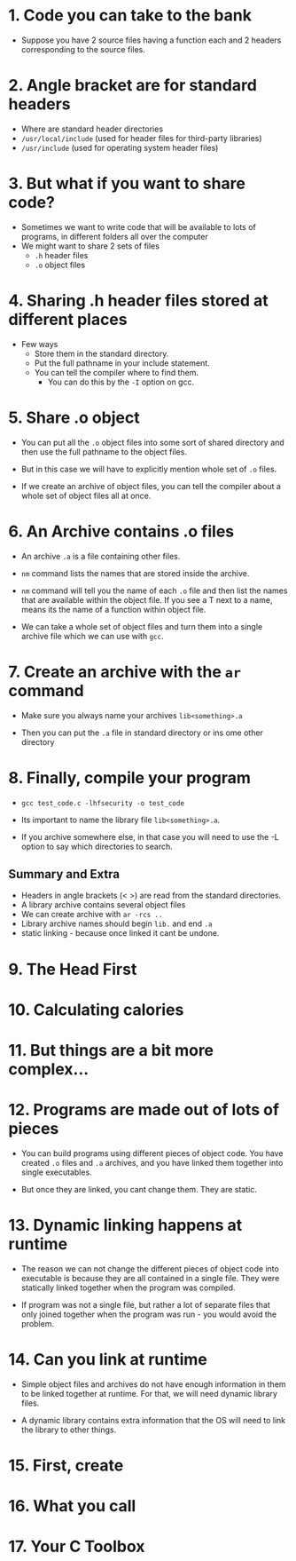 # 1. Code you can take to the bank

- Suppose you have 2 source files having a function each and 2 headers corresponding to the source files.

# 2. Angle bracket are for standard headers

- Where are standard header directories
- `/usr/local/include` (used for header files for third-party libraries)
- `/usr/include` (used for operating system header files)

# 3. But what if you want to share code?

- Sometimes we want to write code that will be available to lots of programs, in different folders all over the computer
- We might want to share 2 sets of files
  - `.h` header files
  - `.o` object files

# 4. Sharing .h header files stored at different places

- Few ways
  - Store them in the standard directory.
  - Put the full pathname in your include statement.
  - You can tell the compiler where to find them.
    - You can do this by the `-I` option on gcc.

# 5. Share .o object

- You can put all the `.o` object files into some sort of shared directory and then use the full pathname to the object files.

- But in this case we will have to explicitly mention whole set of `.o` files.

- If we create an archive of object files, you can tell the compiler about a whole set of object files all at once.

# 6. An Archive contains .o files

- An archive `.a` is a file containing other files.

- `nm` command lists the names that are stored inside the archive.

- `nm` command will tell you the name of each `.o` file and then list the names that are available within the object file. If you see a T next to a name, means its the name of a function within object file.

- We can take a whole set of object files and turn them into a single archive file which we can use with `gcc`.

# 7. Create an archive with the `ar` command

- Make sure you always name your archives `lib<something>.a`

- Then you can put the `.a` file in standard directory or ins ome other directory

# 8. Finally, compile your program

- `gcc test_code.c -lhfsecurity -o test_code`

- Its important to name the library file `lib<something>.a`.

- If you archive somewhere else, in that case you will need to use the -L option to say which directories to search.

## Summary and Extra

- Headers in angle brackets (< >) are read from the standard directories.
- A library archive contains several object files
- We can create archive with `ar -rcs ..`
- Library archive names should begin `lib.` and end `.a`
- static linking - because once linked it cant be undone.

# 9. The Head First

# 10. Calculating calories

# 11. But things are a bit more complex...

# 12. Programs are made out of lots of pieces

- You can build programs using different pieces of object code. You have created `.o` files and `.a` archives, and you have linked them together into single executables.

- But once they are linked, you cant change them. They are static.

# 13. Dynamic linking happens at runtime

- The reason we can not change the different pieces of object code into executable is because they are all contained in a single file. They were statically linked together when the program was compiled.

- If program was not a single file, but rather a lot of separate files that only joined together when the program was run - you would avoid the problem.

# 14. Can you link at runtime

- Simple object files and archives do not have enough information in them to be linked together at runtime. For that, we will need dynamic library files.

- A dynamic library contains extra information that the OS will need to link the library to other things.

# 15. First, create

# 16. What you call

# 17. Your C Toolbox
